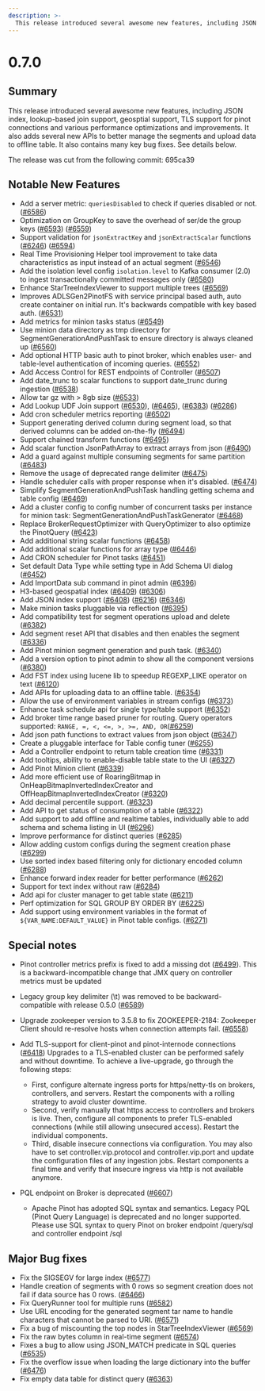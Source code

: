 ```yaml
---
description: >-
  This release introduced several awesome new features, including JSON index, lookup-based join support, geosptial support, TLS support for pinot connections and various performance optimizations improvements.
---
```


# 0.7.0

## Summary
This release introduced several awesome new features, including JSON index, lookup-based join support, geosptial support, TLS support for pinot connections and various performance optimizations and improvements. It also adds several new APIs to better manage the segments and upload data to offline table. It also contains many key bug fixes. See details below.


The release was cut from the following commit: 695ca39

## Notable New Features

* Add a server metric: `queriesDisabled` to check if queries disabled or not. \([\#6586](https://github.com/apache/incubator-pinot/pull/6586)\)
* Optimization on GroupKey to save the overhead of ser/de the group keys \([\#6593](https://github.com/apache/incubator-pinot/pull/6593)\) \([\#6559](https://github.com/apache/incubator-pinot/pull6559)\)
* Support validation for `jsonExtractKey` and `jsonExtractScalar` functions \([\#6246](https://github.com/apache/incubator-pinot/pull/6246)\) \([\#6594](https://github.com/apache/incubator-pinot/pull/6594)\)
* Real Time Provisioning Helper tool improvement to take data characteristics as input instead of an actual segment \([\#6546](https://github.com/apache/incubator-pinot/pull/6546)\)
* Add the isolation level config `isolation.level` to Kafka consumer \(2.0\) to ingest transactionally committed messages only \([\#6580](https://github.com/apache/incubator-pinot/pull/6580)\)
* Enhance StarTreeIndexViewer to support multiple trees \([\#6569](https://github.com/apache/incubator-pinot/pull/6569)\)
* Improves ADLSGen2PinotFS with service principal based auth, auto create container on initial run. It's backwards compatible with key based auth. \([\#6531](https://github.com/apache/incubator-pinot/pull/6531)\)
* Add metrics for minion tasks status \([\#6549](https://github.com/apache/incubator-pinot/pull/6549)\)
* Use minion data directory as tmp directory for SegmentGenerationAndPushTask to ensure directory is always cleaned up \([\#6560](https://github.com/apache/incubator-pinot/pull/6560)\)
* Add optional HTTP basic auth to pinot broker, which enables user- and table-level authentication of incoming queries. \([\#6552](https://github.com/apache/incubator-pinot/pull/6552)\)
* Add Access Control for REST endpoints of Controller \([\#6507](https://github.com/apache/incubator-pinot/pull/6507)\)
* Add date_trunc to scalar functions to support date_trunc during ingestion \([\#6538](https://github.com/apache/incubator-pinot/pull/6538)\)
* Allow tar gz with > 8gb size \([\#6533](https://github.com/apache/incubator-pinot/pull/6533)\)
* Add Lookup UDF Join support \([\#6530](https://github.com/apache/incubator-pinot/pull/6530)\), \([\#6465](https://github.com/apache/incubator-pinot/pull/6465)\), \([\#6383](https://github.com/apache/incubator-pinot/pull/6383)\) \([\#6286](https://github.com/apache/incubator-pinot/pull/6286)\)
* Add cron scheduler metrics reporting \([\#6502](https://github.com/apache/incubator-pinot/pull/6502)\)
* Support generating derived column during segment load, so that derived columns can be added on-the-fly \([\#6494](https://github.com/apache/incubator-pinot/pull/6494)\)
* Support chained transform functions \([\#6495](https://github.com/apache/incubator-pinot/pull/6495)\)
* Add scalar function JsonPathArray to extract arrays from json \([\#6490](https://github.com/apache/incubator-pinot/pull/6490)\)
* Add a guard against multiple consuming segments for same partition \([\#6483](https://github.com/apache/incubator-pinot/pull/6483)\)
* Remove the usage of deprecated range delimiter \([\#6475](https://github.com/apache/incubator-pinot/pull/)\)
* Handle scheduler calls with proper response when it's disabled. \([\#6474](https://github.com/apache/incubator-pinot/pull/6474)\)
* Simplify SegmentGenerationAndPushTask handling getting schema and table config \([\#6469](https://github.com/apache/incubator-pinot/pull/6469)\)
* Add a cluster config to config number of concurrent tasks per instance for minion task: SegmentGenerationAndPushTaskGenerator \([\#6468](https://github.com/apache/incubator-pinot/pull/6468)\)
* Replace BrokerRequestOptimizer with QueryOptimizer to also optimize the PinotQuery \([\#6423](https://github.com/apache/incubator-pinot/pull/6423)\)
* Add additional string scalar functions \([\#6458](https://github.com/apache/incubator-pinot/pull/6458)\)
* Add additional scalar functions for array type \([\#6446](https://github.com/apache/incubator-pinot/pull/6446)\)
* Add CRON scheduler for Pinot tasks \([\#6451](https://github.com/apache/incubator-pinot/pull/6451)\)
* Set default Data Type while setting type in Add Schema UI dialog \([\#6452](https://github.com/apache/incubator-pinot/pull/6452)\)
* Add ImportData sub command in pinot admin \([\#6396](https://github.com/apache/incubator-pinot/pull/6396)\)
* H3-based geospatial index \([\#6409](https://github.com/apache/incubator-pinot/pull/6409)\) \([\#6306](https://github.com/apache/incubator-pinot/pull/6306)\)  
* Add JSON index support \([\#6408](https://github.com/apache/incubator-pinot/pull/6408)\) \([\#6216](https://github.com/apache/incubator-pinot/pull/6216)\) \([\#6346](https://github.com/apache/incubator-pinot/pull/6346)\)
* Make minion tasks pluggable via reflection \([\#6395](https://github.com/apache/incubator-pinot/pull/6395)\)
* Add compatibility test for segment operations upload and delete \([\#6382](https://github.com/apache/incubator-pinot/pull/6382)\)
* Add segment reset API that disables and then enables the segment \([\#6336](https://github.com/apache/incubator-pinot/pull/6336)\)
* Add Pinot minion segment generation and push task. \([\#6340](https://github.com/apache/incubator-pinot/pull/6340)\)
* Add a version option to pinot admin to show all the component versions \([\#6380](https://github.com/apache/incubator-pinot/pull/6380)\)
* Add FST index using lucene lib to speedup REGEXP_LIKE operator on text \([\#6120](https://github.com/apache/incubator-pinot/pull/6120)\)
* Add APIs for uploading data to an offline table.  \([\#6354](https://github.com/apache/incubator-pinot/pull/6354)\)
* Allow the use of environment variables in stream configs \([\#6373](https://github.com/apache/incubator-pinot/pull/6373)\)
* Enhance task schedule api for single type/table support \([\#6352](https://github.com/apache/incubator-pinot/pull/6352)\)
* Add broker time range based pruner for routing. Query operators supported: `RANGE, =, <, <=, >, >=, AND, OR`\([\#6259](https://github.com/apache/incubator-pinot/pull/6259)\)
* Add json path functions to extract values from json object \([\#6347](https://github.com/apache/incubator-pinot/pull/6347)\)
* Create a pluggable interface for Table config tuner \([\#6255](https://github.com/apache/incubator-pinot/pull/6255)\)
* Add a Controller endpoint to return table creation time \([\#6331](https://github.com/apache/incubator-pinot/pull/6331)\)
* Add tooltips, ability to enable-disable table state to the UI \([\#6327](https://github.com/apache/incubator-pinot/pull/6327)\)
* Add Pinot Minion client \([\#6339](https://github.com/apache/incubator-pinot/pull/6339)\)
* Add more efficient use of RoaringBitmap in OnHeapBitmapInvertedIndexCreator and OffHeapBitmapInvertedIndexCreator \([\#6320](https://github.com/apache/incubator-pinot/pull/6320)\)
* Add decimal percentile support. \([\#6323](https://github.com/apache/incubator-pinot/pull/6323)\)
* Add API to get status of consumption of a table \([\#6322](https://github.com/apache/incubator-pinot/pull/6322)\)
* Add support to add offline and realtime tables, individually able to add schema and schema listing in UI \([\#6296](https://github.com/apache/incubator-pinot/pull/6296)\)
* Improve performance for distinct queries \([\#6285](https://github.com/apache/incubator-pinot/pull/6285)\)
* Allow adding custom configs during the segment creation phase \([\#6299](https://github.com/apache/incubator-pinot/pull/6299)\)
* Use sorted index based filtering only for dictionary encoded column \([\#6288](https://github.com/apache/incubator-pinot/pull/6288)\)
* Enhance forward index reader for better performance \([\#6262](https://github.com/apache/incubator-pinot/pull/6262)\)
* Support for text index without raw \([\#6284](https://github.com/apache/incubator-pinot/pull/6284)\)
* Add api for cluster manager to get table state \([\#6211](https://github.com/apache/incubator-pinot/pull/6211)\)
* Perf optimization for SQL GROUP BY ORDER BY \([\#6225](https://github.com/apache/incubator-pinot/pull/6225)\)
* Add support using environment variables in the format of `${VAR_NAME:DEFAULT_VALUE}` in Pinot table configs. \([\#6271](https://github.com/apache/incubator-pinot/pull/6271)\)


## Special notes

* Pinot controller metrics prefix is fixed to add a missing dot \([\#6499](https://github.com/apache/incubator-pinot/pull/6499)\). This is a backward-incompatible change that JMX query on controller metrics must be updated
* Legacy group key delimiter \(\\t\) was removed to be backward-compatible with release 0.5.0 \([\#6589](https://github.com/apache/incubator-pinot/pull/6589)\)
* Upgrade zookeeper version to 3.5.8 to fix ZOOKEEPER-2184: Zookeeper Client should re-resolve hosts when connection attempts fail. \([\#6558](https://github.com/apache/incubator-pinot/pull/6558)\)
* Add TLS-support for client-pinot and pinot-internode connections \([\#6418](https://github.com/apache/incubator-pinot/pull/6418)\)
  Upgrades to a TLS-enabled cluster can be performed safely and without downtime. To achieve a live-upgrade, go through the following steps:

  * First, configure alternate ingress ports for https/netty-tls on brokers, controllers, and servers. Restart the components with a rolling strategy to avoid cluster downtime.
  * Second, verify manually that https access to controllers and brokers is live. Then, configure all components to prefer TLS-enabled connections \(while still allowing unsecured access\). Restart the individual components.
  * Third, disable insecure connections via configuration. You may also have to set controller.vip.protocol and controller.vip.port and update the configuration files of any ingestion jobs. Restart components a final time and verify that insecure ingress via http is not available anymore.
* PQL endpoint on Broker is deprecated \([\#6607](https://github.com/apache/incubator-pinot/pull/6607)\)
  *  Apache Pinot has adopted SQL syntax and semantics. Legacy PQL (Pinot Query Language) is deprecated and no longer supported. Please use SQL syntax to query Pinot on broker endpoint /query/sql and controller endpoint /sql


## Major Bug fixes

* Fix the SIGSEGV for large index \([\#6577](https://github.com/apache/incubator-pinot/pull/6577)\)
* Handle creation of segments with 0 rows so segment creation does not fail if data source has 0 rows.  \([\#6466](https://github.com/apache/incubator-pinot/pull/6466)\)
* Fix QueryRunner tool for multiple runs \([\#6582](https://github.com/apache/incubator-pinot/pull/)\)
* Use URL encoding for the generated segment tar name to handle characters that cannot be parsed to URI. \([\#6571](https://github.com/apache/incubator-pinot/pull/6571)\)
* Fix a bug of miscounting the top nodes in StarTreeIndexViewer \([\#6569](https://github.com/apache/incubator-pinot/pull/6569)\)
* Fix the raw bytes column in real-time segment \([\#6574](https://github.com/apache/incubator-pinot/pull/6574)\)
* Fixes a bug to allow using JSON_MATCH predicate in SQL queries \([\#6535](https://github.com/apache/incubator-pinot/pull/6535)\)
* Fix the overflow issue when loading the large dictionary into the buffer \([\#6476](https://github.com/apache/incubator-pinot/pull/6476)\)
* Fix empty data table for distinct query \([\#6363](https://github.com/apache/incubator-pinot/pull/6363)\)



